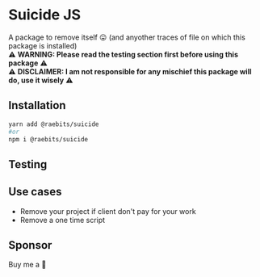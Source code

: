 # Suicide JS

A package to remove itself 😛 (and anyother traces of file on which this package is installed)\
:warning: **WARNING: Please read the testing section first before using this package** :warning:\
:warning: **DISCLAIMER: I am not responsible for any mischief this package will do, use it wisely** :warning:

## **Installation**
```bash
yarn add @raebits/suicide
#or
npm i @raebits/suicide
```

## **Testing**

## **Use cases**
* Remove your project if client don't pay for your work
* Remove a one time script

## **Sponsor**
Buy me a :beer: